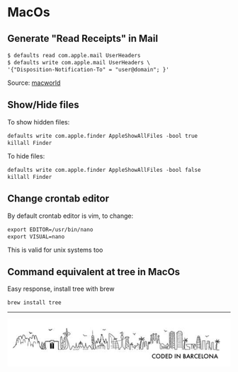 # MacOs

## Generate "Read Receipts" in Mail

```code
$ defaults read com.apple.mail UserHeaders
$ defaults write com.apple.mail UserHeaders \
'{"Disposition-Notification-To" = "user@domain"; }'
```

Source: [macworld](http://hints.macworld.com/article.php?story=20050512155856402)

## Show/Hide files

To show hidden files:

```code
defaults write com.apple.finder AppleShowAllFiles -bool true
killall Finder
````

To hide files:

```code
defaults write com.apple.finder AppleShowAllFiles -bool false
killall Finder
```

## Change crontab editor

By default crontab editor is vim, to change:

```code
export EDITOR=/usr/bin/nano
export VISUAL=nano
```

This is valid for unix systems too  

## Command equivalent at tree in MacOs

Easy response, install tree with brew

```code
brew install tree
```

---
<!-- Pit i Collons -->
![Coded In Barcelona](https://raw.githubusercontent.com/leguim-repo/leguim-repo/master/img/currentfooter.png)
